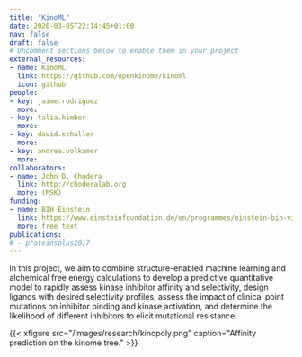 ```yaml
---
title: "KinoML"
date: 2020-03-05T22:14:45+01:00
nav: false
draft: false
# Uncomment sections below to enable them in your project
external_resources:
- name: KinoML
  link: https://github.com/openkinome/kinoml
  icon: github
people:
- key: jaime.rodriguez
  more:
- key: talia.kimber
  more:
- key: david.schaller
  more:
- key: andrea.volkamer
  more:
collaborators:
- name: John D. Chodera
  link: http://choderalab.org
  more: (MSK)
funding:
- name: BIH Einstein
  link: https://www.einsteinfoundation.de/en/programmes/einstein-bih-visiting-fellow/
  more: free text
publications:
# - proteinsplus2017
---
```


In this project, we aim to combine structure-enabled machine learning and alchemical free energy calculations to develop a predictive quantitative model to rapidly assess kinase inhibitor affinity and selectivity, design ligands with desired selectivity profiles, assess the impact of clinical point mutations on inhibitor binding and kinase activation, and determine the likelihood of different inhibitors to elicit mutational resistance.

<!--more-->

{{< xfigure src="/images/research/kinopoly.png" caption="Affinity prediction on the kinome tree." >}}

